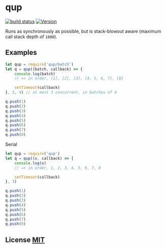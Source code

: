 # qup

[![build status](https://secure.travis-ci.org/dcousens/qup.png)](http://travis-ci.org/dcousens/qup)
[![Version](http://img.shields.io/npm/v/qup.svg)](https://www.npmjs.org/package/qup)

Runs as synchronously as possible,  but is stack-blowout aware (maximum call stack depth of `1000`).

## Examples

``` javascript
let qup = require('qup/batch')
let q = qup((batch, callback) => {
	console.log(batch)
	// => in order, [1], [2], [3], [4, 5, 6, 7], [8]

	setTimeout(callback)
}, 3, 4) // at most 3 concurrent, in batches of 4

q.push(1)
q.push(2)
q.push(3)
q.push(4)
q.push(5)
q.push(6)
q.push(7)
q.push(8)
```

Serial
``` javascript
let qup = require('qup')
let q = qup((x, callback) => {
	console.log(x)
	// => in order, 1, 2, 3, 4, 5, 6, 7, 8

	setTimeout(callback)
}, 3)

q.push(1)
q.push(2)
q.push(3)
q.push(4)
q.push(5)
q.push(6)
q.push(7)
q.push(8)
```


## License [MIT](LICENSE)

